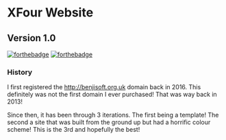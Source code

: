 # XFour Website
## Version 1.0

[![forthebadge](https://forthebadge.com/images/badges/built-with-love.svg)](https://forthebadge.com) [![forthebadge](https://forthebadge.com/images/badges/contains-cat-gifs.svg)](https://forthebadge.com)

### History
I first registered the http://benjisoft.org.uk domain back in 2016. This definitely was not the first domain I ever purchased! That was way back in 2013!

Since then, it has been through 3 iterations. The first being a template! The second a site that was built from the ground up but had a horrific colour scheme! This is the 3rd and hopefully the best!
 
 
